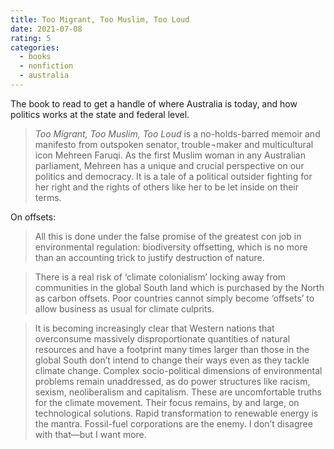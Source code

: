 ```yaml
---
title: Too Migrant, Too Muslim, Too Loud
date: 2021-07-08
rating: 5
categories:
  - books
  - nonfiction
  - australia
---
```


The book to read to get a handle of where Australia is today, and how politics works at the state and federal level.

> _Too Migrant, Too Muslim, Too Loud_ is a no-holds-barred memoir and manifesto from outspoken senator, trouble¬maker and multicultural icon Mehreen Faruqi. As the first Muslim woman in any Australian parliament, Mehreen has a unique and crucial perspective on our politics and democracy. It is a tale of a political outsider fighting for her right and the rights of others like her to be let inside on their terms.

On offsets:

> All this is done under the false promise of the greatest con job in environmental regulation: biodiversity offsetting, which is no more than an accounting trick to justify destruction of nature.

> There is a real risk of ‘climate colonialism’ locking away from communities in the global South land which is purchased by the North as carbon offsets. Poor countries cannot simply become ‘offsets’ to allow business as usual for climate culprits.

> It is becoming increasingly clear that Western nations that overconsume massively disproportionate quantities of natural resources and have a footprint many times larger than those in the global South don’t intend to change their ways even as they tackle climate change. Complex socio-political dimensions of environmental problems remain unaddressed, as do power structures like racism, sexism, neoliberalism and capitalism. These are uncomfortable truths for the climate movement. Their focus remains, by and large, on technological solutions. Rapid transformation to renewable energy is the mantra. Fossil-fuel corporations are the enemy. I don’t disagree with that—but I want more.




